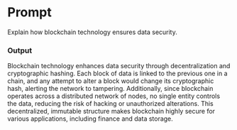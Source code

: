 # Prompt

Explain how blockchain technology ensures data security.

### **Output**

Blockchain technology enhances data security through decentralization and cryptographic hashing. Each block of data is linked to the previous one in a chain, and any attempt to alter a block would change its cryptographic hash, alerting the network to tampering. Additionally, since blockchain operates across a distributed network of nodes, no single entity controls the data, reducing the risk of hacking or unauthorized alterations. This decentralized, immutable structure makes blockchain highly secure for various applications, including finance and data storage.